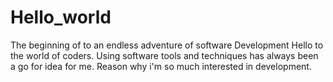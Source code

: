 # Hello_world
The beginning of to an endless adventure of software Development
Hello to the world of coders. Using software tools and techniques has always been a go for idea for me. Reason why i'm so much interested in development.
